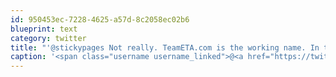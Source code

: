 ```yaml
---
id: 950453ec-7228-4625-a57d-8c2058ec02b6
blueprint: text
category: twitter
title: "'@stickypages Not really. TeamETA.com is the working name. In trials at a firehall in Albert right now."
caption: '<span class="username username_linked">@<a href="https://twitter.com/stickypages" title="Justin Geez">stickypages</a></span> Not really. TeamETA.com is the working name. In trials at a firehall in Albert right now.'
---
```


